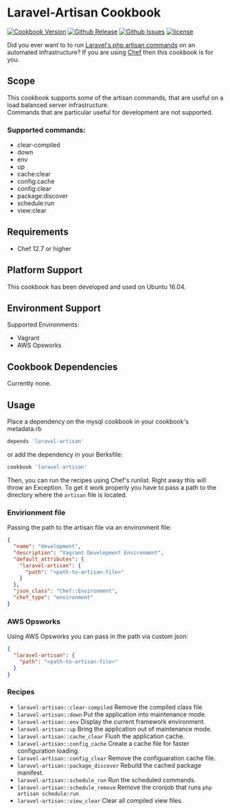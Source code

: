 # Laravel-Artisan Cookbook

[![Cookbook Version](https://img.shields.io/cookbook/v/laravel-artisan.svg)](https://supermarket.chef.io/cookbooks/laravel-artisan) [![Github Release](https://img.shields.io/github/release/sebbaum/laravel-artisan.svg)](https://github.com/sebbaum/laravel-artisan/releases) [![Github Issues](https://img.shields.io/github/issues/sebbaum/laravel-artisan.svg)](https://github.com/sebbaum/laravel-artisan/issues) [![license](https://img.shields.io/github/license/sebbaum/laravel-artisan.svg)](https://github.com/sebbaum/laravel-artisan/blob/master/LICENSE)

Did you ever want to to run [Laravel's php artisan commands](https://laravel.com/docs/5.5/artisan) on an automated infrastructure? If you are using [Chef](https://www.chef.io/) then this cookbook is for you.

## Scope
This cookbook supports some of the artisan commands, that are useful on a load balanced server infrastructure.  
Commands that are particular useful for development are not supported.

### Supported commands:
* clear-compiled
* down
* env
* up
* cache:clear
* config:cache
* config:clear
* package:discover
* schedule:run
* view:clear

## Requirements
* Chef 12.7 or higher

## Platform Support
This cookbook has been developed and used on Ubuntu 16.04.

## Environment Support
Supported Environments:
* Vagrant
* AWS Opsworks

## Cookbook Dependencies
Currently none.

## Usage
Place a dependency on the mysql cookbook in your cookbook's metadata.rb

```ruby
depends 'laravel-artisan'
```

or add the dependency in your Berksfile:  
```ruby
cookbook 'laravel-artisan'
```

Then, you can run the recipes using Chef's runlist. Right away this will throw an Exception. To get it work properly you have
to pass a path to the directory where the `artisan` file is located.

### Envirionment file
Passing the path to the artisan file via an environment file:
```json
{
  "name": "development",
  "description": "Vagrant Development Environment",
  "default_attributes": {
    "laravel-artisan": {
      "path": "<path-to-artisan-file>"
    }
  },
  "json_class": "Chef::Environment",
  "chef_type": "environment"
}
```

### AWS Opsworks
Using AWS Opsworks you can pass in the path via custom json:
```json
{
  "laravel-artisan": {
    "path": "<path-to-artisan-file>"
  }
}
```

### Recipes
* `laravel-artisan::clear-compiled`		Remove the compiled class file
* `laravel-artisan::down` 				Put the application into maintenance mode.
* `laravel-artisan::env`				Display the current framework environment.
* `laravel-aritsan::up` 				Bring the application out of maintenance mode.
* `laravel-artisan::cache_clear`		Flush the application cache.
* `laravel-artisan::config_cache`		Create a cache file for faster configuration loading.
* `laravel-artisan::config_clear`		Remove the configuaration cache file.
* `laravel-artisan::package_discover`	Rebuild the cached package manifest.
* `laravel-artisan::schedule_run`		Run the scheduled commands.
* `laravel-artisan::schedule_remove`	Remove the cronjob that runs `php artisan schedule:run`
* `laravel-artisan::view_clear`			Clear all compiled view files.